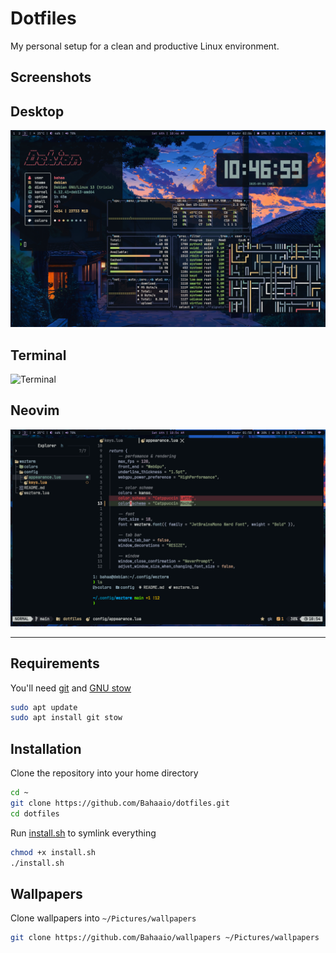 # Dotfiles

My personal setup for a clean and productive Linux environment.

## Screenshots

## Desktop

![Desktop](https://github.com/Bahaaio/wallpapers/raw/main/.github/screenshots/desktop.png)

## Terminal

![Terminal](https://github.com/Bahaaio/wallpapers/raw/main/.github/screenshots/terminal.png)

## Neovim

![Neovim](https://github.com/Bahaaio/wallpapers/raw/main/.github/screenshots/nvim.png)

---

## Requirements

You'll need [git](https://git-scm.com/) and [GNU stow](https://www.gnu.org/software/stow/)

```sh
sudo apt update
sudo apt install git stow
```

## Installation

Clone the repository into your home directory

```sh
cd ~
git clone https://github.com/Bahaaio/dotfiles.git
cd dotfiles
```

Run [install.sh](install.sh) to symlink everything

```sh
chmod +x install.sh
./install.sh
```

## Wallpapers

Clone wallpapers into `~/Pictures/wallpapers`

```sh
git clone https://github.com/Bahaaio/wallpapers ~/Pictures/wallpapers
```
